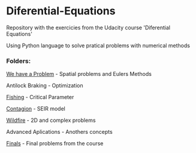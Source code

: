 # Diferential-Equations

Repository with the exercicies from the Udacity course 'Diferential Equations'

Using Python language to solve pratical problems with numerical methods

### Folders:

[We have a Problem](Houston) - Spatial problems and Eulers Methods

Antilock Braking - Optimization

[Fishing](Fishing) - Critical Parameter

[Contagion](Contagion) - SEIR model

[Wildfire](Wildfire) - 2D and complex problems

Advanced Aplications - Anothers concepts

[Finals](Finals) - Final problems from the course
